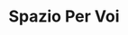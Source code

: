---
title: "Spazio Per Voi"
url: /ciudad-autonoma-de-buenos-aires/spazio-per-voi/
shop: peluquería
---